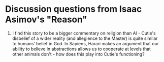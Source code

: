 # Discussion questions from Isaac Asimov's "Reason"

1. I find this story to be a bigger commentary on religion than AI - Cutie's disbelief of a wider reality (and allegience to the Master) is quite similar to humans' belief in God. In Sapiens, Harari makes an argument that our ability to believe in abstractions allows us to cooperate at levels that other animals don't - how does this play into Cutie's functioning?
